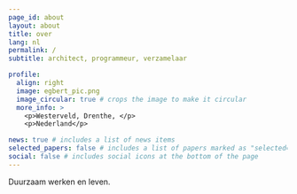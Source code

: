 ```yaml
---
page_id: about
layout: about
title: over
lang: nl
permalink: /
subtitle: architect, programmeur, verzamelaar

profile:
  align: right
  image: egbert_pic.png
  image_circular: true # crops the image to make it circular
  more_info: >
    <p>Westerveld, Drenthe, </p>
    <p>Nederland</p>

news: true # includes a list of news items
selected_papers: false # includes a list of papers marked as "selected={true}"
social: false # includes social icons at the bottom of the page
---
```


Duurzaam werken en leven.
